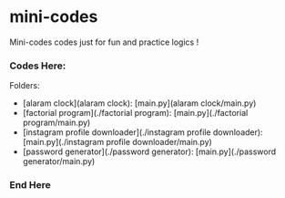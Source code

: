# mini-codes
Mini-codes codes just for fun and practice logics !


### Codes Here:

Folders:
- [alaram clock](alaram clock): [main.py](alaram clock/main.py)
- [factorial program](./factorial program): [main.py](./factorial program/main.py)
- [instagram profile downloader](./instagram profile downloader): [main.py](./instagram profile downloader/main.py)
- [password generator](./password generator): [main.py](./password generator/main.py)


### End Here
